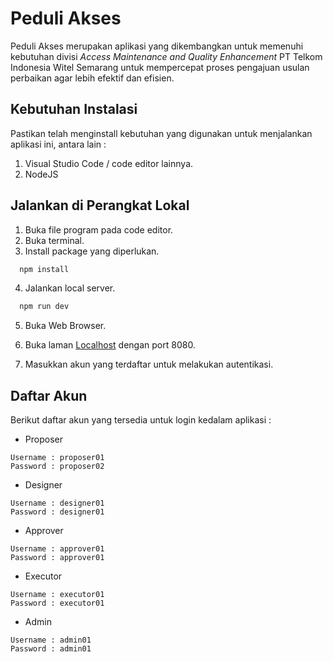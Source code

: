 # Peduli Akses

Peduli Akses merupakan aplikasi yang dikembangkan untuk memenuhi kebutuhan divisi _Access Maintenance and Quality Enhancement_ PT Telkom Indonesia Witel Semarang untuk mempercepat proses pengajuan usulan perbaikan agar lebih efektif dan efisien.

## Kebutuhan Instalasi

Pastikan telah menginstall kebutuhan yang digunakan untuk menjalankan aplikasi ini, antara lain :

1. Visual Studio Code / code editor lainnya.
2. NodeJS

## Jalankan di Perangkat Lokal

1. Buka file program pada code editor.
2. Buka terminal.
3. Install package yang diperlukan.

```bash
  npm install
```

4. Jalankan local server.

```bash
  npm run dev
```

5. Buka Web Browser.
6. Buka laman [Localhost](https://localhost:8080) dengan port 8080.

7. Masukkan akun yang terdaftar untuk melakukan autentikasi.

## Daftar Akun

Berikut daftar akun yang tersedia untuk login kedalam aplikasi :

- Proposer

```
Username : proposer01
Password : proposer02
```

- Designer

```
Username : designer01
Password : designer01
```

- Approver

```
Username : approver01
Password : approver01
```

- Executor

```
Username : executor01
Password : executor01
```

- Admin

```
Username : admin01
Password : admin01
```
